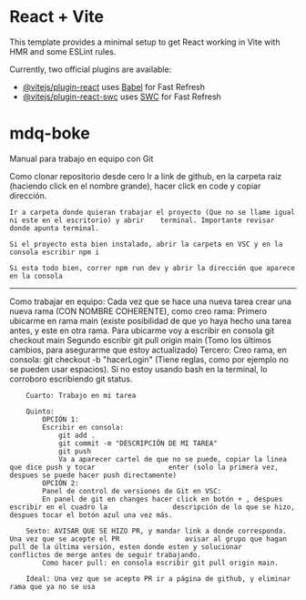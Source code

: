 # React + Vite

This template provides a minimal setup to get React working in Vite with HMR and some ESLint rules.

Currently, two official plugins are available:

- [@vitejs/plugin-react](https://github.com/vitejs/vite-plugin-react/blob/main/packages/plugin-react/README.md) uses [Babel](https://babeljs.io/) for Fast Refresh
- [@vitejs/plugin-react-swc](https://github.com/vitejs/vite-plugin-react-swc) uses [SWC](https://swc.rs/) for Fast Refresh
# mdq-boke

Manual para trabajo en equipo con Git

Como clonar repositorio desde cero 
	Ir a link de github, en la carpeta raiz (haciendo click en el nombre grande), hacer click en code y copiar 	dirección.
	
	Ir a carpeta donde quieran trabajar el proyecto (Que no se llame igual ni este en el escritorio) y abrir 	terminal. Importante revisar donde apunta terminal.

	Si el proyecto esta bien instalado, abrir la carpeta en VSC y en la consola escribir npm i

	Si esta todo bien, correr npm run dev y abrir la dirección que aparece en la consola

----------------------------------------------------------------------------------------------------

Como trabajar en equipo:
	Cada vez que se hace una nueva tarea crear una nueva rama (CON NOMBRE COHERENTE), como creo rama:
		Primero ubicarme en rama main (existe posibilidad de que yo haya hecho una tarea antes, y este en 		otra rama. Para ubicarme voy a escribir en consola git checkout main
		Segundo escribir git pull origin main (Tomo los últimos cambios, para asegurarme que estoy 			actualizado)
		Tercero: Creo rama, en consola: git checkout -b "hacerLogin" (Tiene reglas, como por ejemplo no se 		pueden usar espacios). Si no estoy usando bash en la terminal, lo corroboro escribiendo git 			status.
		
		Cuarto: Trabajo en mi tarea

		Quinto: 
			OPCIÓN 1: 
			Escribir en consola: 
				git add .
				git commit -m "DESCRIPCIÓN DE MI TAREA"
				git push
				Va a aparecer cartel de que no se puede, copiar la linea que dice push y tocar 					enter (solo la primera vez, despues se puede hacer push directamente)
			OPCIÓN 2:
			Panel de control de versiones de Git en VSC:  
			En panel de git en changes hacer click en botón + , despues escribir en el cuadro la 				descripción de lo que se hizo, despues tocar el botón azul una vez más.
		
		Sexto: AVISAR QUE SE HIZO PR, y mandar link a donde corresponda. Una vez que se acepte el PR 				avisar al grupo que hagan pull de la última versión, esten donde esten y solucionar 				conflictos de merge antes de seguir trabajando. 
			Como hacer pull: en consola escribir git pull origin main.

		Ideal: Una vez que se acepto PR ir a página de github, y eliminar rama que ya no se usa
